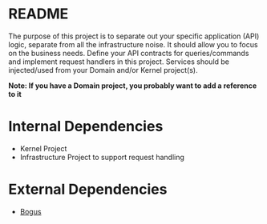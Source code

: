 # README

The purpose of this project is to separate out your specific application (API)
logic, separate from all the infrastructure noise. It should allow you to focus
on the business needs. Define your API contracts for queries/commands and
implement request handlers in this project. Services should be injected/used from
your Domain and/or Kernel project(s).

__Note: If you have a Domain project, you probably want to add a reference to it__

# Internal Dependencies

- Kernel Project
- Infrastructure Project to support request handling

# External Dependencies

- [Bogus](https://github.com/bchavez/Bogus)

